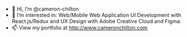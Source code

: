 - 👋 Hi, I’m @cameron-chilton
- 👀 I’m interested in: Web/Mobile Web Application UI Development with React.js/Redux and UX Design with Adobe Creative Cloud and Figma.
- 📫 View my portfolio at http://www.cameronchilton.com

<!---
cameron-chilton/cameron-chilton is a ✨ special ✨ repository because its `README.md` (this file) appears on your GitHub profile.
You can click the Preview link to take a look at your changes.
--->

